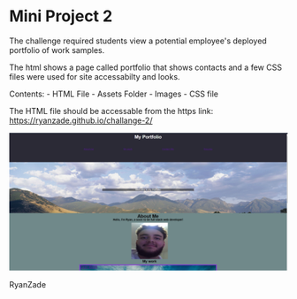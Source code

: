 # Mini Project 2
The challenge required students view a potential employee's deployed portfolio of work samples.

The html shows a page called portfolio that shows contacts and a few 
CSS files were used for site accessabilty and looks. 

  Contents:
    - HTML File
    - Assets Folder
      - Images
      - CSS file

The HTML file should be accessable from the https link: https://ryanzade.github.io/challange-2/

![screenshot](./assets/images/screenshot.png "Screenshot")

RyanZade
